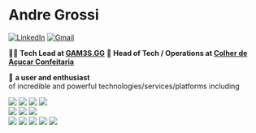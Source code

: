 # Andre Grossi
[![LinkedIn](https://img.shields.io/badge/-linkedin-0077B5?style=for-the-badge&logo=linkedin&logoColor=fff)](https://www.linkedin.com/in/andregrossi/ "Linkedin") [![Gmail](https://img.shields.io/badge/email-D14836?style=for-the-badge&logo=gmail&logoColor=fff)](mailto:iamandregrossi@gmail.com)

:man_technologist: **Tech Lead at  [GAM3S.GG](https://gam3s.gg/)** 
:cake: **Head of Tech / Operations at [Colher de Açucar Confeitaria](https://colherdeacucar.com.br/)**
   
:wrench: **a user and enthusiast**  
of incredible and powerful technologies/services/platforms including

<img src="https://img.shields.io/badge/-nodejs-efefef?style=for-the-badge&logo=node.js&logoColor=339933" /> <img src="https://img.shields.io/badge/-Typescript-efefef?style=for-the-badge&logo=typescript&logoColor=3178C6"/> <img src="https://img.shields.io/badge/-NestJS-efefef?style=for-the-badge&logo=nestjs&logoColor=ea2845" /> <img src="https://img.shields.io/badge/-GraphQL-efefef?style=for-the-badge&logo=graphql&logoColor=E10098"/>  
 <img src="https://img.shields.io/badge/-PostgreSQL-f4f4f4?style=for-the-badge&logo=postgresql&logoColor=336791" />  <img src="https://img.shields.io/badge/-prisma-efefef?style=for-the-badge&logo=prisma&logoColor=2D3748" /> <img src="https://img.shields.io/badge/-Supabase-f4f4f4?style=for-the-badge&logo=supabase&logoColor=3ECF8E" />  
<img src="https://img.shields.io/badge/-react-efefef?style=for-the-badge&logo=react&logoColor=60D1FA"/> <img src="https://img.shields.io/badge/-expo-efefef?style=for-the-badge&logo=expo&logoColor=000020"/> <img src="https://img.shields.io/badge/-nextjs-f3f3f3?style=for-the-badge&logo=next.js&logoColor=000" /> <img src="https://img.shields.io/badge/-Vercel-f3f3f3?style=for-the-badge&logo=vercel&logoColor=000"/> <img src="https://img.shields.io/badge/-chakraui-efefef?style=for-the-badge&logo=chakra-ui&logoColor=319795"/>


